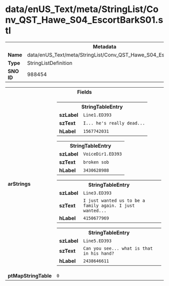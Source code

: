 <h1>data/enUS_Text/meta/StringList/Conv_QST_Hawe_S04_EscortBarkS01.stl</h1><table><tr><th colspan="100%">Metadata</th></tr><tr><td><b>Name</b></td><td>data/enUS_Text/meta/StringList/Conv_QST_Hawe_S04_EscortBarkS01.stl</td></tr><tr><td><b>Type</b></td><td>StringListDefinition</td></tr><tr><td><b>SNO ID</b></td><td>988454</td></tr></table>

<table><tr><th colspan="100%">Fields</th></tr><tr><td><b>arStrings</b></td><td><table><tr><th colspan="100%">StringTableEntry</th></tr><tr><td><b>szLabel</b></td><td><code>Line1.ED393</code></td></tr><tr><td><b>szText</b></td><td><code>I... he's really dead...</code></td></tr><tr><td><b>hLabel</b></td><td><code>1567742031</code></td></tr></table>


<table><tr><th colspan="100%">StringTableEntry</th></tr><tr><td><b>szLabel</b></td><td><code>VoiceDir1.ED393</code></td></tr><tr><td><b>szText</b></td><td><code>broken sob</code></td></tr><tr><td><b>hLabel</b></td><td><code>3430628988</code></td></tr></table>


<table><tr><th colspan="100%">StringTableEntry</th></tr><tr><td><b>szLabel</b></td><td><code>Line3.ED393</code></td></tr><tr><td><b>szText</b></td><td><code>I just wanted us to be a family again. I just wanted...</code></td></tr><tr><td><b>hLabel</b></td><td><code>4150677969</code></td></tr></table>


<table><tr><th colspan="100%">StringTableEntry</th></tr><tr><td><b>szLabel</b></td><td><code>Line5.ED393</code></td></tr><tr><td><b>szText</b></td><td><code>Can you see... what is that in his hand?</code></td></tr><tr><td><b>hLabel</b></td><td><code>2438646611</code></td></tr></table>


</td></tr><tr><td><b>ptMapStringTable</b></td><td><code>0</code></td></tr></table>

